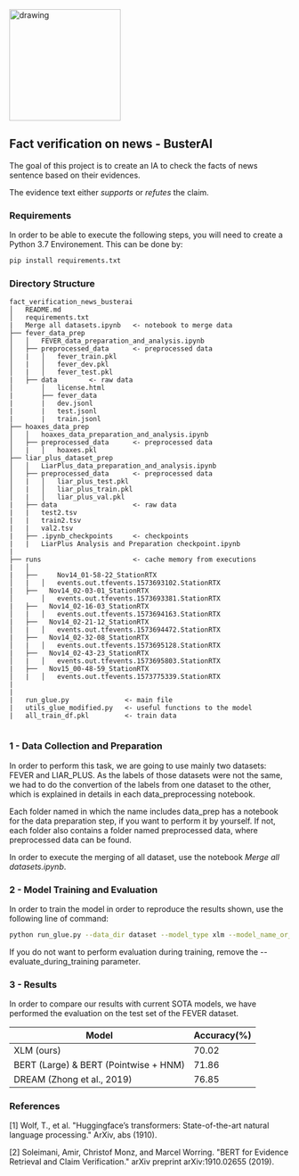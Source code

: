 <img src="https://pbs.twimg.com/profile_images/1126981606533672960/H4NiVXXg.jpg" alt="drawing" width="200"/>

## Fact verification on news - BusterAI
The goal of this project is to create an IA to check the facts of news sentence based on their evidences.

The evidence text either _supports_ or _refutes_ the claim.


### Requirements

In order to be able to execute the following steps, you will need to create a Python 3.7 Environement.
This can be done by:

```bash
pip install requirements.txt
```

### Directory Structure

```
fact_verification_news_busterai
│   README.md 
│   requirements.txt
|   Merge all datasets.ipynb   <- notebook to merge data 
├── fever_data_prep
│   │   FEVER_data_preparation_and_analysis.ipynb  
│   ├── preprocessed_data      <- preprocessed data
│   |   │   fever_train.pkl
│   |   │   fever_dev.pkl
│   |   │   fever_test.pkl
|   ├── data        <- raw data 
│       │   license.html
|       ├── fever_data
|       |   dev.jsonl
|       |   test.jsonl
|       |   train.jsonl
├── hoaxes_data_prep
│   │   hoaxes_data_preparation_and_analysis.ipynb  
│   ├── preprocessed_data      <- preprocessed data
│   |   │   hoaxes.pkl
├── liar_plus_dataset_prep
│   │   LiarPlus_data_preparation_and_analysis.ipynb
│   ├── preprocessed_data      <- preprocessed data
│   |   │   liar_plus_test.pkl
│   |   │   liar_plus_train.pkl
│   |   │   liar_plus_val.pkl
|   ├── data                   <- raw data 
|   |   test2.tsv
|   |   train2.tsv
|   |   val2.tsv
|   ├── .ipynb_checkpoints     <- checkpoints 
|   |   LiarPlus Analysis and Preparation checkpoint.ipynb
|   
├── runs                       <- cache memory from executions
|   │   
|   ├──  	Nov14_01-58-22_StationRTX
│   |   │   events.out.tfevents.1573693102.StationRTX
|   ├──   Nov14_02-03-01_StationRTX
│       │   events.out.tfevents.1573693381.StationRTX
|   ├──   Nov14_02-16-03_StationRTX
│   |   │   events.out.tfevents.1573694163.StationRTX
|   ├──   Nov14_02-21-12_StationRTX
│   |   │   events.out.tfevents.1573694472.StationRTX
|   ├──   Nov14_02-32-08_StationRTX
│   |   │   events.out.tfevents.1573695128.StationRTX
|   ├──   Nov14_02-43-23_StationRTX
│   |   │   events.out.tfevents.1573695803.StationRTX
|   ├──   Nov15_00-48-59_StationRTX
│   |   │   events.out.tfevents.1573775339.StationRTX
|
|
|   run_glue.py              <- main file 
|   utils_glue_modified.py   <- useful functions to the model
|   all_train_df.pkl         <- train data 


```


### 1 - Data Collection and Preparation

In order to perform this task, we are going to use mainly two datasets: FEVER and LIAR_PLUS. As the labels of those
datasets were not the same, we had to do the convertion of the labels from one dataset to the other, which is
explained in details in each data_preprocessing notebook.

Each folder named in which the name includes data_prep has a notebook for the data preparation step, if you want to
perform it by yourself. If not, each folder also contains a folder named preprocessed data, where preprocessed data can
be found.

In order to execute the merging of all dataset, use the notebook _Merge all datasets.ipynb_. 

### 2 - Model Training and Evaluation

In order to train the model in order to reproduce the results shown, use the following line of command:

```bash
python run_glue.py --data_dir dataset --model_type xlm --model_name_or_path xlm-clm-enfr-1024 --task_name buster --output_dir output --do_train --evaluate_during_training --do_eval 
```
If you do not want to perform evaluation during training, remove  the --evaluate_during_training parameter.

### 3 - Results 

In order to compare our results with current SOTA models, we have performed the evaluation on the test set of
the FEVER dataset.

|     Model     |    Accuracy(%)   | 
| ------------- | ------------- |
|    XLM (ours) |    70.02        |
|     BERT (Large) & BERT (Pointwise + HNM)     |     71.86     |
| DREAM (Zhong et al., 2019)                    |     76.85     |



### References

[1] Wolf, T., et al. "Huggingface’s transformers: State-of-the-art natural language processing." ArXiv, abs (1910).


[2] Soleimani, Amir, Christof Monz, and Marcel Worring. "BERT for Evidence Retrieval and Claim Verification." arXiv preprint arXiv:1910.02655 (2019).


